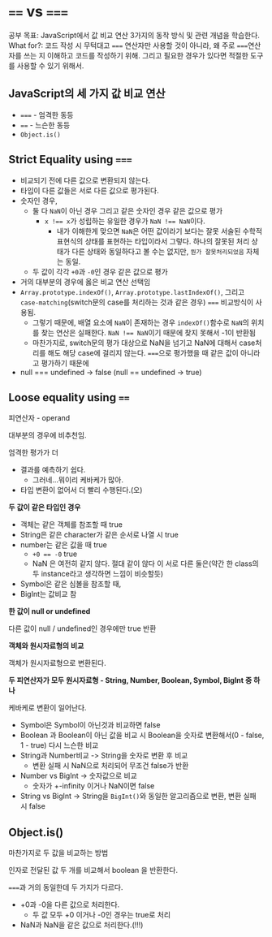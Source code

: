 # `==` vs `===`

공부 목표: JavaScript에서 값 비교 연산 3가지의 동작 방식 및 관련 개념을 학습한다.
What for?: 코드 작성 시 무턱대고 `===` 연산자만 사용할 것이 아니라, 왜 주로 `===`연산자를 쓰는 지 이해하고 코드를 작성하기 위해. 그리고 필요한 경우가 있다면 적절한 도구를 사용할 수 있기 위해서.

## JavaScript의 세 가지 값 비교 연산

- `===` - 엄격한 동등
- `==` - 느슨한 동등
- `Object.is()`

## Strict Equality using `===`

- 비교되기 전에 다른 값으로 변환되지 않는다.
- 타입이 다른 값들은 서로 다른 값으로 평가된다.
- 숫자인 경우,
  - 둘 다 `NaN`이 아닌 경우 그리고 같은 숫자인 경우 같은 값으로 평가
    - `x !== x`가 성립하는 유일한 경우가 `NaN !== NaN`이다.
      - 내가 이해한게 맞으면 `NaN`은 어떤 값이라기 보다는 잘못 서술된 수학적 표현식의 상태를 표현하는 타입이라서 그렇다. 하나의 잘못된 처리 상태가 다른 상태와 동일하다고 볼 수는 없지만, `뭔가 잘못처리되었음` 자체는 동일.
  - 두 값이 각각 `+0`과 `-0`인 경우 같은 값으로 평가
- 거의 대부분의 경우에 옳은 비교 연산 선택임
- `Array.prototype.indexOf()`, `Array.prototype.lastIndexOf()`, 그리고 `case-matching`(switch문의 case를 처리하는 것과 같은 경우) `===` 비교방식이 사용됨.
  - 그렇기 때문에, 배열 요소에 `NaN`이 존재하는 경우 `indexOf()`함수로 `NaN`의 위치를 찾는 연산은 실패한다. `NaN !== NaN`이기 때문에 찾지 못해서 -1이 반환됨
  - 마찬가지로, switch문의 평가 대상으로 NaN을 넘기고 NaN에 대해서 case처리를 해도 해당 case에 걸리지 않는다. `===`으로 평가했을 때 같은 값이 아니라고 평가하기 때문에
- null === undefined -> false (null == undefined -> true)

## Loose equality using `==`

피연산자 - operand

대부분의 경우에 비추천임.

엄격한 평가가 더

- 결과를 예측하기 쉽다.
  - 그러네...뭐이리 케바케가 많아.
- 타입 변환이 없어서 더 빨리 수행된다.(오)

**두 값이 같은 타입인 경우**

- 객체는 같은 객체를 참조할 때 true
- String은 같은 character가 같은 순서로 나열 시 true
- number는 같은 값을 때 true
  - `+0 == -0` true
  - NaN 은 여전히 같지 않다. 절대 같이 않다 이 서로 다른 둘은(약간 한 class의 두 instance라고 생각하면 느낌이 비슷할듯)
- Symbol은 같은 심볼을 참조할 때,
- BigInt는 값비교 참

**한 값이 null or undefined**

다른 값이 null / undefined인 경우에만 true 반환

**객체와 원시자료형의 비교**

객체가 원시자료형으로 변환된다.

**두 피연산자가 모두 원시자료형 - String, Number, Boolean, Symbol, BigInt 중 하나**

케바케로 변환이 일어난다.

- Symbol은 Symbol이 아닌것과 비교하면 false
- Boolean 과 Boolean이 아닌 값을 비교 시 Boolean을 숫자로 변환해서(0 - false, 1 - true) 다시 느슨한 비교
- String과 Number비교 -> String을 숫자로 변환 후 비교
  - 변환 실패 시 NaN으로 처리되어 무조건 false가 반환
- Number vs BigInt -> 숫자값으로 비교
  - 숫자가 +-infinity 이거나 NaN이면 false
- String vs BigInt -> String을 `BigInt()`와 동일한 알고리즘으로 변환, 변환 실패 시 false

## Object.is()

마찬가지로 두 값을 비교하는 방법

인자로 전달된 값 두 개를 비교해서 boolean 을 반환한다.

`===`과 거의 동일한데 두 가지가 다르다.

- +0과 -0을 다른 값으로 처리한다.
  - 두 값 모두 +0 이거나 -0인 경우는 true로 처리
- NaN과 NaN을 같은 값으로 처리한다.(!!!)
